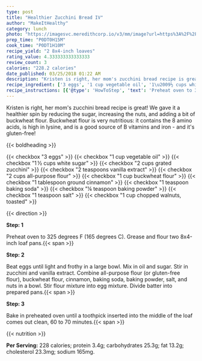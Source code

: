 ```yaml
---
type: post
title: "Healthier Zucchini Bread IV"
author: "MakeItHealthy"
category: lunch
photo: "https://imagesvc.meredithcorp.io/v3/mm/image?url=https%3A%2F%2Fimages.media-allrecipes.com%2Fuserphotos%2F1036485.jpg"
prep_time: "P0DT0H15M"
cook_time: "P0DT1H10M"
recipe_yield: "2 8x4-inch loaves"
rating_value: 4.333333333333333
review_count: 3
calories: "228.2 calories"
date_published: 03/25/2018 01:22 AM
description: "Kristen is right, her mom's zucchini bread recipe is great! We gave it a healthier spin by reducing the sugar, increasing the nuts, and adding a bit of buckwheat flour. Buckwheat flour is very nutritious: it contains the 8 amino acids, is high in lysine, and is a good source of B vitamins and iron - and it's gluten-free!"
recipe_ingredient: ['3 eggs', '1 cup vegetable oil', '1\u2009½ cups white sugar', '2 cups grated zucchini', '2 teaspoons vanilla extract', '2 cups all-purpose flour', '1 cup buckwheat flour', '1 tablespoon ground cinnamon', '1 teaspoon baking soda', '¼ teaspoon baking powder', '1 teaspoon salt', '1 cup chopped walnuts, toasted']
recipe_instructions: [{'@type': 'HowToStep', 'text': 'Preheat oven to 325 degrees F (165 degrees C). Grease and flour two 8x4-inch loaf pans.\n'}, {'@type': 'HowToStep', 'text': 'Beat eggs until light and frothy in a large bowl. Mix in oil and sugar. Stir in zucchini and vanilla extract. Combine all-purpose flour (or gluten-free flour), buckwheat flour, cinnamon, baking soda, baking powder, salt, and nuts in a bowl. Stir flour mixture into egg mixture. Divide batter into prepared pans.\n'}, {'@type': 'HowToStep', 'text': 'Bake in preheated oven until a toothpick inserted into the middle of the loaf comes out clean, 60 to 70 minutes.\n'}]
---
```


Kristen is right, her mom's zucchini bread recipe is great! We gave it a healthier spin by reducing the sugar, increasing the nuts, and adding a bit of buckwheat flour. Buckwheat flour is very nutritious: it contains the 8 amino acids, is high in lysine, and is a good source of B vitamins and iron - and it's gluten-free! 

{{< boldheading >}}

{{< checkbox "3  eggs" >}}
{{< checkbox "1 cup vegetable oil" >}}
{{< checkbox "1 ½ cups white sugar" >}}
{{< checkbox "2 cups grated zucchini" >}}
{{< checkbox "2 teaspoons vanilla extract" >}}
{{< checkbox "2 cups all-purpose flour" >}}
{{< checkbox "1 cup buckwheat flour" >}}
{{< checkbox "1 tablespoon ground cinnamon" >}}
{{< checkbox "1 teaspoon baking soda" >}}
{{< checkbox "¼ teaspoon baking powder" >}}
{{< checkbox "1 teaspoon salt" >}}
{{< checkbox "1 cup chopped walnuts, toasted" >}}


{{< direction >}}

**Step: 1**

Preheat oven to 325 degrees F (165 degrees C). Grease and flour two 8x4-inch loaf pans.{{< span >}}

**Step: 2**

Beat eggs until light and frothy in a large bowl. Mix in oil and sugar. Stir in zucchini and vanilla extract. Combine all-purpose flour (or gluten-free flour), buckwheat flour, cinnamon, baking soda, baking powder, salt, and nuts in a bowl. Stir flour mixture into egg mixture. Divide batter into prepared pans.{{< span >}}

**Step: 3**

Bake in preheated oven until a toothpick inserted into the middle of the loaf comes out clean, 60 to 70 minutes.{{< span >}}

{{< nutrition >}}

**Per Serving:** 228 calories; protein 3.4g; carbohydrates 25.3g; fat 13.2g; cholesterol 23.3mg; sodium 165mg.